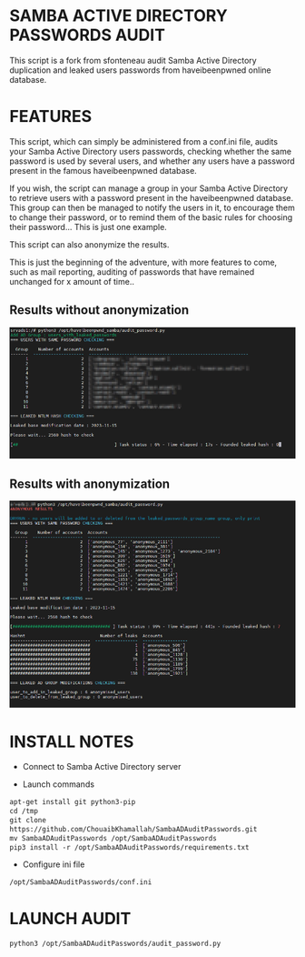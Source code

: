 SAMBA ACTIVE DIRECTORY PASSWORDS AUDIT
======================================

This script is a fork from sfonteneau audit Samba Active Directory duplication and leaked users passwords from haveibeenpwned online database.


FEATURES
========

This script, which can simply be administered from a conf.ini file, audits your Samba Active Directory users passwords, checking whether the same password is used by several users, and whether any users have a password present in the famous haveibeenpwned database. 

If you wish, the script can manage a group in your Samba Active Directory to retrieve users with a password present in the haveibeenpwned database. This group can then be managed to notify the users in it, to encourage them to change their password, or to remind them of the basic rules for choosing their password... This is just one example. 

This script can also anonymize the results. 

This is just the beginning of the adventure, with more features to come, such as mail reporting, auditing of passwords that have remained unchanged for x amount of time..


Results without anonymization
-----------------------------

![alt text](https://github.com/ChouaibKhamallah/SambaADAuditPasswords/blob/main/example.png?raw=true)

Results with anonymization
--------------------------

![alt text](https://github.com/ChouaibKhamallah/SambaADAuditPasswords/blob/master/example_anonymization.png?raw=true)

INSTALL NOTES
=============

- Connect to Samba Active Directory server

- Launch commands

```
apt-get install git python3-pip
cd /tmp
git clone https://github.com/ChouaibKhamallah/SambaADAuditPasswords.git
mv SambaADAuditPasswords /opt/SambaADAuditPasswords
pip3 install -r /opt/SambaADAuditPasswords/requirements.txt
```

- Configure ini file

```
/opt/SambaADAuditPasswords/conf.ini
```

LAUNCH AUDIT
============

```
python3 /opt/SambaADAuditPasswords/audit_password.py
```
